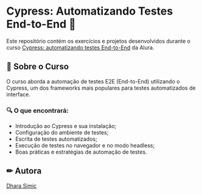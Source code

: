 # Cypress: Automatizando Testes End-to-End 🚀

Este repositório contém os exercícios e projetos desenvolvidos durante o curso [Cypress: automatizando testes End-to-End](https://cursos.alura.com.br/course/cypress-automatizando-testes-e2e) da Alura.

## 📌 Sobre o Curso

O curso aborda a automação de testes E2E (End-to-End) utilizando o Cypress, um dos frameworks mais populares para testes automatizados de interface.

### 🔍 O que encontrará:
- Introdução ao Cypress e sua instalação;
- Configuração do ambiente de testes;
- Escrita de testes automatizados;
- Execução de testes no navegador e no modo headless;
- Boas práticas e estratégias de automação de testes.

 
## ✏ Autora
[Dhara Simic](github.com/dharasimic)



